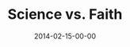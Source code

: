---
layout: message
category: message
series: "Heavyweights 2"
title: "Science vs. Faith"
date: 2014-02-15-00-00
message_id: 848
audio: "http://s3.amazonaws.com/crossroads-media/media/legacy/mp3/heavyweights2_02.mp3"
audio-duration: "55:16"
program: "http://s3.amazonaws.com/crossroads-media/media/legacy/documents/02_15-16_14Program_LO.pdf"
description: "Are science and faith mutually exclusive?"
video: "https://s3.amazonaws.com/crossroadsvideomessages/heavyweights2_02.mp4"
video-duration: "55:16"
video-image: "http://s3.amazonaws.com/crossroads-media/images/legacy/content/heavyweight2_02_still.jpg"
flag: "N"
---